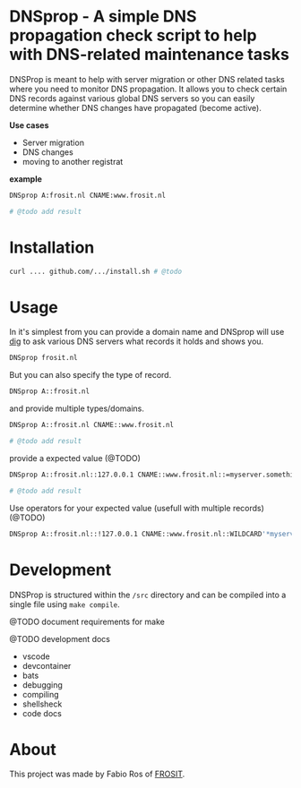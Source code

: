 DNSprop - A simple DNS propagation check script to help with DNS-related maintenance tasks
===============================================================

DNSProp is meant to help with server migration or other DNS related tasks where you need to monitor DNS propagation.
It allows you to check certain DNS records against various global DNS servers so you can easily determine whether DNS changes have propagated (become active).

**Use cases**

* Server migration
* DNS changes
* moving to another registrat

**example**

```bash
DNSprop A:frosit.nl CNAME:www.frosit.nl

# @todo add result
```

# Installation

```bash
curl .... github.com/.../install.sh # @todo
```

# Usage

In it's simplest from you can provide a domain name and DNSprop will use [dig](#) to ask various DNS servers what records it holds and shows you.

```bash
DNSprop frosit.nl
```

But you can also specify the type of record.

```bash
DNSprop A::frosit.nl
```

and provide multiple types/domains.

```bash
DNSprop A::frosit.nl CNAME::www.frosit.nl

# @todo add result
```

provide a expected value (@TODO)

```bash
DNSprop A::frosit.nl::127.0.0.1 CNAME::www.frosit.nl::=myserver.something.nl

# @todo add result
```

Use operators for your expected value (usefull with multiple records) (@TODO)

```bash
DNSprop A::frosit.nl::!127.0.0.1 CNAME::www.frosit.nl::WILDCARD'*myserver.something.nl*' TXT::mail.something.com::LIKE'v=spf% ip4:88.77.66.55 % -all' 
```

# Development

DNSProp is structured within the `/src` directory and can be compiled into a single file using `make compile`.

@TODO document requirements for make

@TODO development docs
  - vscode
  - devcontainer
  - bats
  - debugging
  - compiling
  - shellsheck
  - code docs

# About

This project was made by Fabio Ros of [FROSIT](https://frosit.nl).